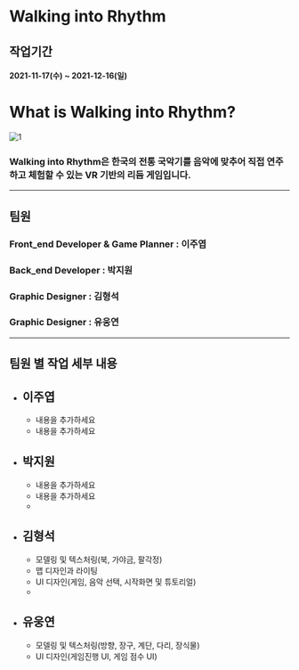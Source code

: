 # **Walking into Rhythm**
## 작업기간
#### 2021-11-17(수) ~ 2021-12-16(일)
# **What is Walking into Rhythm?**
![1](https://user-images.githubusercontent.com/44824414/146208991-ee93c496-a233-49c7-9d95-2a9752573078.png)
### Walking into Rhythm은 한국의 전통 국악기를 음악에 맞추어 직접 연주하고 체험할 수 있는 VR 기반의 리듬 게임입니다.
---
## **팀원**
### Front_end Developer & Game Planner : 이주엽
### Back_end Developer : 박지원
### Graphic Designer : 김형석
### Graphic Designer : 유웅연
---
## **팀원 별 작업 세부 내용**
+ 이주엽   
   -
   - 내용을 추가하세요
   - 내용을 추가하세요
+ 박지원
   -
   - 내용을 추가하세요
   - 내용을 추가하세요
   - 
+ 김형석 
   -
   - 모델링 및 텍스처링(북, 가야금, 팔각정)
   - 맵 디자인과 라이팅 
   - UI 디자인(게임, 음악 선택, 시작화면 및 튜토리얼)
   - 
+ 유웅연 
   -
   - 모델링 및 텍스처링(방향, 장구, 계단, 다리, 장식물)
   - UI 디자인(게임진행 UI, 게임 점수 UI)




